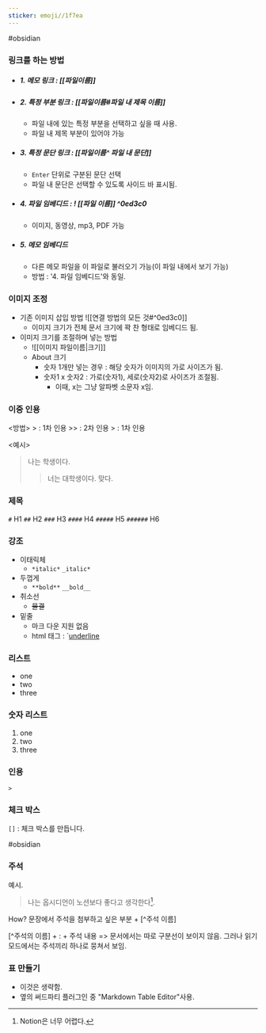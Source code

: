 ```yaml
---
sticker: emoji//1f7ea
---
```

#obsidian 
### 링크를 하는 방법
- ##### 1. 메모 링크 : \[[파일이름]\]
- ##### 2. 특정 부분 링크 : \[[파일이름\#파일 내 제목 이름]\]
	- 파일 내에 있는 특정 부분을 선택하고 싶을 때 사용.
	- 파일 내 제목 부분이 있어야 가능
- ##### 3. 특정 문단 링크 : \[[파일이름\^ 파일 내 문단]\]
	- `Enter` 단위로 구분된 문단 선택
	- 파일 내 문단은 선택할 수 있도록 사이드 바 표시됨.
- ##### 4. 파일 임베디드 : \! \[[파일 이름]\] ^0ed3c0
	- 이미지, 동영상, mp3, PDF 가능
- ##### 5. 메모 임베디드
	- 다른 메모 파일을 이 파일로 불러오기 가능(이 파일 내에서 보기 가능)
	- 방법 : '4. 파일 임베디드'와 동일.

### 이미지 조정
- 기존 이미지 삽입 방법  ![[연결 방법의 모든 것#^0ed3c0]]
	- 이미지 크기가 전체 문서 크기에 꽉 찬 형태로 임베디드 됨.
- 이미지 크기를 조절하며 넣는 방법
	- \!\[[이미지 파일이름\|크기]]
	- About 크기
		- 숫자 1개만 넣는 경우 : 해당 숫자가 이미지의 가로 사이즈가 됨.
		- 숫자1 x 숫자2 : 가로(숫자1), 세로(숫자2)로 사이즈가 조절됨.
			- 이때, x는 그냥 알파벳 소문자 x임.

### 이중 인용
<방법>
\> : 1차 인용
\>> : 2차 인용
\> : 1차 인용

<예시>
> 나는 학생이다.
>> 너는 대학생이다.
> 맞다.


### 제목
`#` H1
`##` H2
`###` H3
`####` H4
`#####` H5
`######` H6

### 강조
- 이태릭체
	- `*italic*`  `_italic*`
- 두껍게
	- `**bold**` `__bold__`
- 취소선
	- ~~물결~~
- 밑줄
	- 마크 다운 지원 없음
	- html 태그 : `<u>underline</u>

### 리스트
- one
- two
- three

### 숫자 리스트
1. one
2. two
3. three

### 인용
`>`

### 체크 박스
`[]` : 체크 박스를 만듭니다.

#obsidian
### 주석
예시.
> 나는 옵시디언이 노션보다 좋다고 생각한다[^first].
> 

[^first]:   Notion은 너무 어렵다.

How?
문장에서 주석을 첨부하고 싶은 부분 + \[^주석 이름]

\[^주석의 이름] + \: + 주석 내용  => 문서에서는 따로 구분선이 보이지 않음. 그러나 읽기 모드에서는 주석끼리 하나로 뭉쳐서 보임.

### 표 만들기
- 이것은 생략함.
- 옆의 써드파티 플러그인 중 "Markdown Table Editor"사용.


